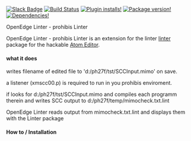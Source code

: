 [![Slack Badge](https://img.shields.io/badge/chat-atom.io%20slack-blue.svg?style=flat-square)](http://atom-slack.herokuapp.com/)
[![Build Status](https://img.shields.io/circleci/project/steelbrain/linter.svg?style=flat-square)](https://circleci.com/gh/steelbrain/linter)
[![Plugin installs!](https://img.shields.io/apm/dm/linter-OpenEdge.svg?style=flat-square)](https://atom.io/packages/linter-OpenEdge)
[![Package version!](https://img.shields.io/apm/v/linter-OpenEdge.svg?style=flat-square)](https://atom.io/packages/linter-OpenEdge)
[![Dependencies!](https://img.shields.io/david/mimo74/linter-OpenEdge.svg?style=flat-square)](https://david-dm.org/mimo74/linter-OpenEdge)

OpenEdge Linter - prohibis Linter

OpenEdge Linter - prohibis Linter is an extension for the linter [linter](https://atom.io/packages/linter) package for the hackable [Atom Editor](http://atom.io).

#### what it does

writes filename of edited file to 'd:/ph27f/tst/SCCInput.mimo' on save.

a listener (xmscc00.p) is required to run in you prohibis enviroment.

if looks for d:/ph27f/tst/SCCInput.mimo and compiles each programm therein and writes SCC output to d:/ph27f/temp/mimocheck.txt.lint

OpenEdge Linter reads output from mimocheck.txt.lint and displays them with the Linter package


#### How to / Installation
